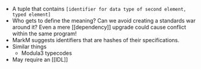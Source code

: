 - A tuple that contains `[identifier for data type of second element, typed element]`
- Who gets to define the meaning? Can we avoid creating a standards war around it? Even a mere [[dependency]] upgrade could cause conflict within the same program!
- MarkM suggests identifiers that are hashes of their specifications.
- Similar things
    - Modula3 typecodes
- May require an [[IDL]]
